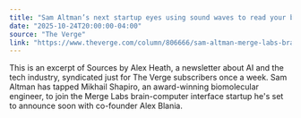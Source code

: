 ```yaml
---
title: "Sam Altman’s next startup eyes using sound waves to read your brain"
date: "2025-10-24T20:00:00-04:00"
source: "The Verge"
link: "https://www.theverge.com/column/806666/sam-altman-merge-labs-brain-computer-interface-startup-hire"
---
```


This is an excerpt of Sources by Alex Heath, a newsletter about AI and the tech industry, syndicated just for The Verge subscribers once a week. Sam Altman has tapped Mikhail Shapiro, an award-winning biomolecular engineer, to join the Merge Labs brain-computer interface startup he's set to announce soon with co-founder Alex Blania.
